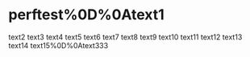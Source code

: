 # perftest%0D%0Atext1
text2
text3
text4
text5
text6
text7
text8
text9
text10
text11
text12
text13
text14
text15%0D%0Atext333
